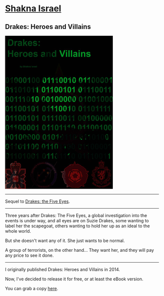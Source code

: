 # [Shakna Israel](/)

## Drakes: Heroes and Villains

![Drakes 3: Heroes and Villains](/drakes-heroes-and-villains.jpg)

---

Sequel to [Drakes: the Five Eyes](/drakes2).

---

Three years after Drakes: The Five Eyes, a global investigation into the events is under way, and all eyes are on Suzie Drakes, some wanting to label her the scapegoat, others wanting to hold her up as an ideal to the whole world.

But she doesn't want any of it. She just wants to be normal.

A group of terrorists, on the other hand... They want her, and they will pay any price to see it done.

---

I originally published Drakes: Heroes and Villains in 2014.

Now, I've decided to release it for free, or at least the eBook version.

You can grab a copy [here](https://shakna.keybase.pub/Drakes3HeroesVillains.epub).
